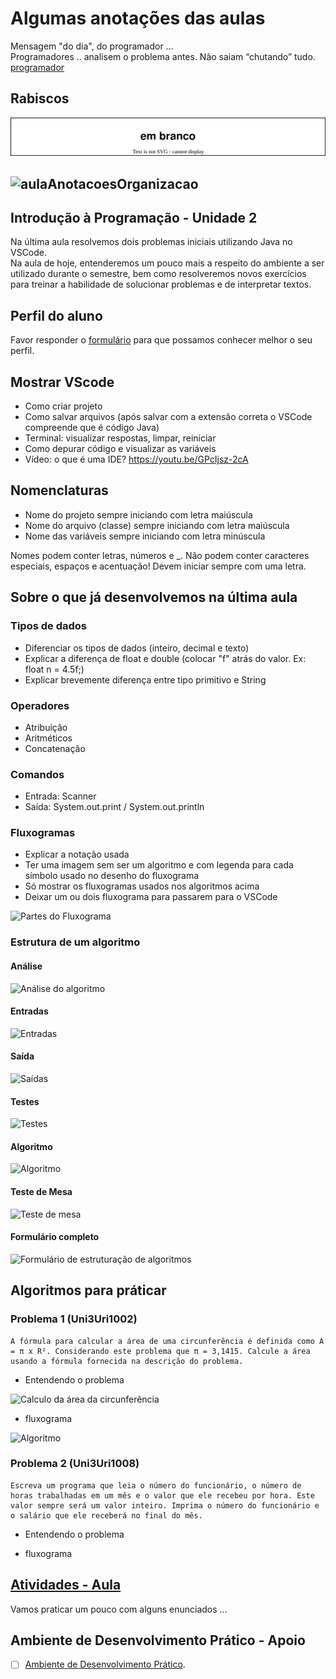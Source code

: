 <!--  FIXME:
### [Aula_04](Unidade2/aula.md#Aula_04 "	28-02-2022	segunda	")	28-02-2022	segunda
### [Aula_05](Unidade2/aula.md#Aula_05 "	02-03-2022	quarta		02-03-2022	quarta
### [Aula_06](Unidade2/aula.md#Aula_06 "	02-03-2022	quarta	")	02-03-2022	quarta
-->

# Algumas anotações das aulas  

Mensagem "do dia", do programador ...  
    Programadores .. analisem o problema antes.  Não saiam “chutando” tudo.  
[programador](imgs/programador.mov "programador")  

## Rabiscos

![Rabiscos](aulaRabiscos.drawio.svg)

## ![aulaAnotacoesOrganizacao](organizacaoEscopo.drawio.svg)  

## Introdução à Programação - Unidade 2  

Na última aula resolvemos dois problemas iniciais utilizando Java no VSCode.  
Na aula de hoje, entenderemos um pouco mais a respeito do ambiente a ser utilizado durante o semestre, bem como resolveremos novos exercícios para treinar a habilidade de solucionar problemas e de interpretar textos.  

## Perfil do aluno  

Favor responder o [formulário](<https://forms.office.com/Pages/ResponsePage.aspx?id=KiItDNrscEuWCqzvbO0wUln0WMIdJTRDgdaFzW1RRxdUNVdPVUJHVzUwVk9LOVNLVkQxQVo0SEE1Ui4u> "formulário de perfil") para que possamos conhecer melhor o seu perfil.  

## Mostrar VScode  

- Como criar projeto  
- Como salvar arquivos (após salvar com a extensão correta o VSCode compreende que é código Java)  
- Terminal: visualizar respostas, limpar, reiniciar  
- Como depurar código e visualizar as variáveis  
- Vídeo: o que é uma IDE? <https://youtu.be/GPcIjsz-2cA>  

## Nomenclaturas  

- Nome do projeto sempre iniciando com letra maiúscula  
- Nome do arquivo (classe) sempre iniciando com letra maiúscula  
- Nome das variáveis sempre iniciando com letra minúscula  

Nomes podem conter letras, números e _. Não podem conter caracteres especiais, espaços e acentuação! Devem iniciar sempre com uma letra.  

## Sobre o que já desenvolvemos na última aula  

### Tipos de dados  

- Diferenciar os tipos de dados (inteiro, decimal e texto)  
- Explicar a diferença de float e double (colocar "f" atrás do valor. Ex: float n = 4.5f;)  
- Explicar brevemente diferença entre tipo primitivo e String  

### Operadores  

- Atribuição  
- Aritméticos  
- Concatenação  
  
### Comandos  

- Entrada: Scanner  
- Saída: System.out.print / System.out.println  

### Fluxogramas  

- Explicar a notação usada  
- Ter uma imagem sem ser um algoritmo e com legenda para cada símbolo usado no desenho do fluxograma  
- Só mostrar os fluxogramas usados nos algoritmos acima  
- Deixar um ou dois fluxograma para passarem para o VSCode  

![Partes do Fluxograma](imgs/fluxogramaLegenda.png "Partes do Fluxograma")  

### Estrutura de um algoritmo  

#### Análise  

![Análise do algoritmo](imgs/formularioAnalise.png "Análise do algoritmo")  

#### Entradas

![Entradas](imgs/formularioEntradas.png "Entradas")  

#### Saída  

![Saídas](imgs/formularioSaida.png "Saídas")  

#### Testes  

![Testes](imgs/formularioTestes.png "Testes")  

#### Algoritmo  

![Algoritmo](imgs/Uni3Uri1001.svg "Algoritmo")  

#### Teste de Mesa  

![Teste de mesa](imgs/formularioTesteMesa.png "Teste de Mesa")  

#### Formulário completo  

![Formulário de estruturação de algoritmos](imgs/formularioDois.png "Formulário completo de estruturação de algoritmos")  

## Algoritmos para práticar  

### Problema 1 (Uni3Uri1002)  

    A fórmula para calcular a área de uma circunferência é definida como A = π x R². Considerando este problema que π = 3,1415. Calcule a área usando a fórmula fornecida na descrição do problema.  

- Entendendo o problema  
  
![Calculo da área da circunferência](imgs/Uni3Uri1002.png "Calculo da área da circunferência")  

- fluxograma  
  
![Algoritmo](imgs/Uni3Uri1002.svg "Algoritmo")  

### Problema 2 (Uni3Uri1008)  

    Escreva um programa que leia o número do funcionário, o número de horas trabalhadas em um mês e o valor que ele recebeu por hora. Este valor sempre será um valor inteiro. Imprima o número do funcionário e o salário que ele receberá no final do mês.  

- Entendendo o problema  
  
- fluxograma  

## [Atividades - Aula](atividadeAula.md "Atividades - Aula")  

Vamos praticar um pouco com alguns enunciados ...  

## Ambiente de Desenvolvimento Prático - Apoio

- [ ] [Ambiente de Desenvolvimento Prático](../Unidade1/IDE.md "Ambiente de Desenvolvimento Prático").  
